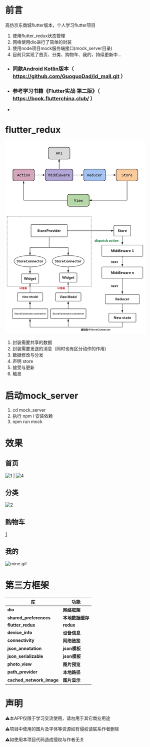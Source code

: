 # 前言

高仿京东商城flutter版本，个人学习flutter项目

1. 使用flutter_redux状态管理
2. 网络使用dio进行了简单的封装
3. 使用node项目mock服务端接口(mock_server目录)
4. 目前只实现了首页、分类、购物车、我的，持续更新中...

* ### 同款Android Kotlin版本（ https://github.com/GuoguoDad/jd_mall.git ）
* ### 参考学习书籍《Flutter实战·第二版》（ https://book.flutterchina.club/ ）
*

# flutter_redux

<img src="images/shot/flutter_redux.png" title="" alt="image" width="450">
<img src="images/shot/f_redux.png" title="" alt="image" width="450">

1. 封装需要共享的数据
2. 封装需要发送的消息（同时也有区分动作的作用）
3. 数据修改与分发
4. 声明 store
5. 接受与更新
6. 触发

# 启动mock_server

1. cd mock_server
2. 执行 npm i 安装依赖
3. npm run mock

# 效果

## 首页

![1](https://p9-juejin.byteimg.com/tos-cn-i-k3u1fbpfcp/f8b7b1357f064737a988f021acbe8d2c~tplv-k3u1fbpfcp-watermark.image)
|
![4](https://p1-juejin.byteimg.com/tos-cn-i-k3u1fbpfcp/a0ddaa2068be4e4196d63fa3c96d48e0~tplv-k3u1fbpfcp-watermark.image)

## 分类

![2](https://p3-juejin.byteimg.com/tos-cn-i-k3u1fbpfcp/4e223b084780400a9c5436425573003b~tplv-k3u1fbpfcp-watermark.image)

## 购物车

[1](https://p1-juejin.byteimg.com/tos-cn-i-k3u1fbpfcp/b01bf300da3c496a8e896383cfd13122~tplv-k3u1fbpfcp-watermark.image)

## 我的

![mine.gif](https://p9-juejin.byteimg.com/tos-cn-i-k3u1fbpfcp/f2c3876a2e294dff930f2ab172332122~tplv-k3u1fbpfcp-watermark.image)

# 第三方框架

| 库                          | 功能       |
| -------------------------- |----------|
| **dio**                    | **网络框架** |
| **shared_preferences**     | **本地数据缓存** |
| **flutter_redux**          | **redux** |
| **device_info**            | **设备信息** |
| **connectivity**           | **网络链接** |
| **json_annotation**        | **json模板** |
| **json_serializable**      | **json模板** |
| **photo_view**             | **图片预览** |
| **path_provider**          | **本地路径** |
| **cached_network_image**   | **图片显示** |

# 声明

⚠️本APP仅限于学习交流使用，请勿用于其它商业用途

⚠️项目中使用的图片及字体等资源如有侵权请联系作者删除

⚠️如使用本项目代码造成侵权与作者无关
